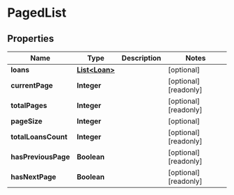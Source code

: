

# PagedList


## Properties

| Name | Type | Description | Notes |
|------------ | ------------- | ------------- | -------------|
|**loans** | [**List&lt;Loan&gt;**](Loan.md) |  |  [optional] |
|**currentPage** | **Integer** |  |  [optional] [readonly] |
|**totalPages** | **Integer** |  |  [optional] [readonly] |
|**pageSize** | **Integer** |  |  [optional] |
|**totalLoansCount** | **Integer** |  |  [optional] [readonly] |
|**hasPreviousPage** | **Boolean** |  |  [optional] [readonly] |
|**hasNextPage** | **Boolean** |  |  [optional] [readonly] |



